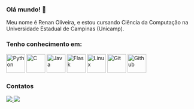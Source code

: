 ### Olá mundo! 👋
Meu nome é Renan Oliveira, e estou cursando Ciência da Computação na Universidade Estadual de Campinas (Unicamp).

### Tenho conhecimento em:

<div>
  <img alt="Python" height="50" width="50" src="https://cdn.jsdelivr.net/gh/devicons/devicon/icons/python/python-original-wordmark.svg" />
  <img alt="C" height="50" width="50" src="https://cdn.jsdelivr.net/gh/devicons/devicon/icons/c/c-original.svg" />
  <img alt="Java" height="50" width="50" src="https://cdn.jsdelivr.net/gh/devicons/devicon/icons/java/java-original-wordmark.svg" />
  <img alt="Flask" height="50" width="50" src="https://cdn.jsdelivr.net/gh/devicons/devicon/icons/flask/flask-original.svg" />
  <img alt="Linux" height="50" width="50" src="https://cdn.jsdelivr.net/gh/devicons/devicon/icons/linux/linux-original.svg" />
  <img alt="Git" height="50" width="50" src="https://cdn.jsdelivr.net/gh/devicons/devicon/icons/git/git-original.svg" />
  <img alt="Github" height="50" width="50" src="https://cdn.jsdelivr.net/gh/devicons/devicon/icons/github/github-original.svg" />
</div>

### Contatos

<div> 
  <a href="mailto:r257364@dac.unicamp.br">
    <img src="https://img.shields.io/badge/-Gmail-%23333?style=for-the-badge&logo=gmail&logoColor=white" target="_blank">
  </a>
  <a href="https://www.linkedin.com/in/renan-oliveira-75a278317/" target="_blank">
    <img src="https://img.shields.io/badge/-LinkedIn-%230077B5?style=for-the-badge&logo=linkedin&logoColor=white" target="_blank">
  </a> 
</div>
